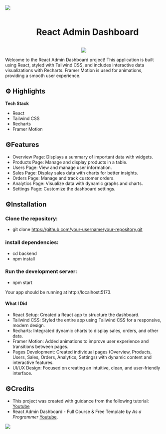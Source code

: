 <img src="https://user-images.githubusercontent.com/73097560/115834477-dbab4500-a447-11eb-908a-139a6edaec5c.gif">

<div id="user-content-toc">
  <ul align="center">
    <summary><h1 style="display: inline-block">React Admin Dashboard</h1></summary>
  </ul>
</div>

<p align="center">
  <a href="https://skillicons.dev">
   <img src="https://skillicons.dev/icons?i=react,nodejs,tailwind,github,git,html,css,js,vscode&perline=14" />
  </a>
</p>

Welcome to the React Admin Dashboard project! This application is built using React, styled with Tailwind CSS, and includes interactive data visualizations with Recharts. Framer Motion is used for animations, providing a smooth user experience.

## ⚙️ Highlights

**Tech Stack**

- React
- Tailwind CSS
- Recharts
- Framer Motion

## ⚙️Features

- Overview Page: Displays a summary of important data with widgets.
- Products Page: Manage and display products in a table.
- Users Page: View and manage user information.
- Sales Page: Display sales data with charts for better insights.
- Orders Page: Manage and track customer orders.
- Analytics Page: Visualize data with dynamic graphs and charts.
- Settings Page: Customize the dashboard settings.


## ⚙️Installation

### Clone the repository:

- git clone https://github.com/your-username/your-repository.git

  
### install dependencies:

- cd backend
- npm install

### Run the development server:

- npm start

Your app should be running at http://localhost:5173.

#### What I Did

- React Setup: Created a React app to structure the dashboard.
- Tailwind CSS: Styled the entire app using Tailwind CSS for a responsive, modern design.
- Recharts: Integrated dynamic charts to display sales, orders, and other data.
- Framer Motion: Added animations to improve user experience and transitions between pages.
- Pages Development: Created individual pages (Overview, Products, Users, Sales, Orders, Analytics, Settings) with dynamic content and interactive features.
- UI/UX Design: Focused on creating an intuitive, clean, and user-friendly interface.

## ⚙️Credits
- This project was created with guidance from the following tutorial: [Youtube](https://www.youtube.com/watch?v=gK0v_d91epk)
- React Admin Dashboard - Full Course & Free Template by *As a Programmer* [Youtube](https://www.youtube.com/@asaprogrammer).

<img src="https://user-images.githubusercontent.com/73097560/115834477-dbab4500-a447-11eb-908a-139a6edaec5c.gif">


